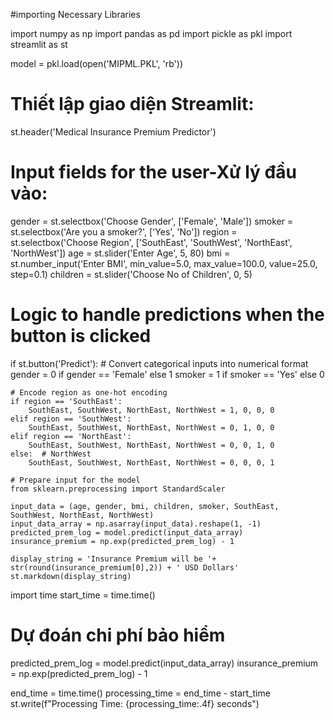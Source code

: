 
#importing Necessary Libraries

import numpy as np
import pandas as pd
import pickle as pkl 
import streamlit as st


model = pkl.load(open('MIPML.PKL', 'rb'))

# Thiết lập giao diện Streamlit:
st.header('Medical Insurance Premium Predictor')

# Input fields for the user-Xử lý đầu vào:
gender = st.selectbox('Choose Gender', ['Female', 'Male'])
smoker = st.selectbox('Are you a smoker?', ['Yes', 'No'])
region = st.selectbox('Choose Region', ['SouthEast', 'SouthWest', 'NorthEast', 'NorthWest'])
age = st.slider('Enter Age', 5, 80)
bmi = st.number_input('Enter BMI', min_value=5.0, max_value=100.0, value=25.0, step=0.1)
children = st.slider('Choose No of Children', 0, 5)

# Logic to handle predictions when the button is clicked
if st.button('Predict'):
    # Convert categorical inputs into numerical format
    gender = 0 if gender == 'Female' else 1
    smoker = 1 if smoker == 'Yes' else 0

    # Encode region as one-hot encoding
    if region == 'SouthEast':
        SouthEast, SouthWest, NorthEast, NorthWest = 1, 0, 0, 0
    elif region == 'SouthWest':
        SouthEast, SouthWest, NorthEast, NorthWest = 0, 1, 0, 0
    elif region == 'NorthEast':
        SouthEast, SouthWest, NorthEast, NorthWest = 0, 0, 1, 0
    else:  # NorthWest
        SouthEast, SouthWest, NorthEast, NorthWest = 0, 0, 0, 1

    # Prepare input for the model 
    from sklearn.preprocessing import StandardScaler
   
    input_data = (age, gender, bmi, children, smoker, SouthEast, SouthWest, NorthEast, NorthWest)
    input_data_array = np.asarray(input_data).reshape(1, -1)
    predicted_prem_log = model.predict(input_data_array)
    insurance_premium = np.exp(predicted_prem_log) - 1

    display_string = 'Insurance Premium will be '+ str(round(insurance_premium[0],2)) + ' USD Dollars'
    st.markdown(display_string)

import time
start_time = time.time()

# Dự đoán chi phí bảo hiểm
predicted_prem_log = model.predict(input_data_array)
insurance_premium = np.exp(predicted_prem_log) - 1

end_time = time.time()
processing_time = end_time - start_time
st.write(f"Processing Time: {processing_time:.4f} seconds")
